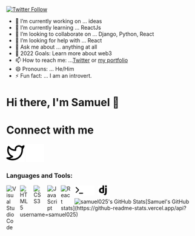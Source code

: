[![Twitter Follow](https://img.shields.io/twitter/follow/Samwell_2?color=1DA1F2&logo=twitter&style=for-the-badge)](https://twitter.com/samwell_2)


- 🔭 I’m currently working on ... ideas
- 🌱 I’m currently learning ... ReactJs
- 👯 I’m looking to collaborate on ... Django, Python, React
- 🤔 I’m looking for help with ... React
- 💬 Ask me about ... anything at all
- 🥅 2022 Goals: Learn more about web3
- 📫 How to reach me: ...[Twitter](https://twitter.com/samwell_2) or [my portfolio](https://sam-uel.herokuapp.com/)
- 😄 Pronouns: ... He/Him
- ⚡ Fun fact: ... I am an introvert.

# Hi there, I'm Samuel 👋 

# Connect with me
[![website](./img/twitter-light.svg)](https://twitter.com/codestackr#gh-light-mode-only)
[![website](./img/twitter-dark.svg)](https://twitter.com/codestackr#gh-dark-mode-only)
&nbsp;&nbsp;

### Languages and Tools:

<img align="left" alt="Visual Studio Code" width="26px" src="https://cdn.jsdelivr.net/gh/devicons/devicon/icons/vscode/vscode-original.svg" style="padding-right:10px;" />
<img align="left" alt="HTML5" width="26px" src="https://cdn.jsdelivr.net/gh/devicons/devicon/icons/html5/html5-original.svg" style="padding-right:10px;" />
<img align="left" alt="CSS3" width="26px" src="https://cdn.jsdelivr.net/gh/devicons/devicon/icons/css3/css3-original.svg" style="padding-right:10px;" />
<img align="left" alt="JavaScript" width="26px" src="https://cdn.jsdelivr.net/gh/devicons/devicon/icons/javascript/javascript-original.svg" style="padding-right:10px;" />
<img align="left" alt="React" width="26px" src="https://cdn.jsdelivr.net/gh/devicons/devicon/icons/react/react-original.svg" style="padding-right:10px;" />
<img align="left" alt="Terminal" width="26px" src="./img/terminal-light.svg" />
<img align="left" alt="Terminal" width="26px" src="./img/terminal-dark.svg" />
<img align="left" alt="Django" width="26px" src="./img/download.png" style="padding-left:10px;" />
<br />
<br />


<img align="left" alt="samuel025's GitHub Stats" src="https://github-readme-stats.vercel.app/api?username=samuel025&show_icons=true&hide_border=false" />
[Samuel's GitHub stats](https://github-readme-stats.vercel.app/api?username=samuel025)

[website]: https://sam-uel.herokuapp.com/
[twitter]: https://twitter.com/samwell_2
<!-- [linkedin]: https://linkedin.com/in/codeSTACKr -->